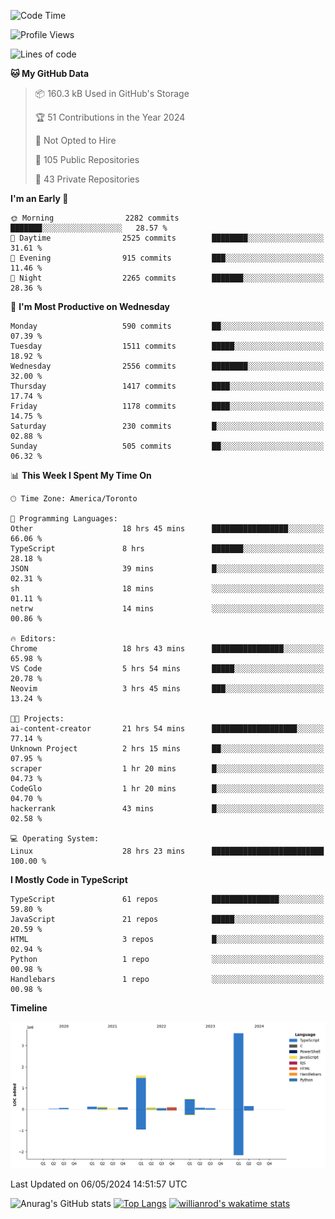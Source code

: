 <!--START_SECTION:waka-->
![Code Time](http://img.shields.io/badge/Code%20Time-1%2C515%20hrs%2040%20mins-blue)

![Profile Views](http://img.shields.io/badge/Profile%20Views-0-blue)

![Lines of code](https://img.shields.io/badge/From%20Hello%20World%20I%27ve%20Written-6.5%20million%20lines%20of%20code-blue)

**🐱 My GitHub Data** 

> 📦 160.3 kB Used in GitHub's Storage 
 > 
> 🏆 51 Contributions in the Year 2024
 > 
> 🚫 Not Opted to Hire
 > 
> 📜 105 Public Repositories 
 > 
> 🔑 43 Private Repositories 
 > 
**I'm an Early 🐤** 

```text
🌞 Morning                2282 commits        ███████░░░░░░░░░░░░░░░░░░   28.57 % 
🌆 Daytime                2525 commits        ████████░░░░░░░░░░░░░░░░░   31.61 % 
🌃 Evening                915 commits         ███░░░░░░░░░░░░░░░░░░░░░░   11.46 % 
🌙 Night                  2265 commits        ███████░░░░░░░░░░░░░░░░░░   28.36 % 
```
📅 **I'm Most Productive on Wednesday** 

```text
Monday                   590 commits         ██░░░░░░░░░░░░░░░░░░░░░░░   07.39 % 
Tuesday                  1511 commits        █████░░░░░░░░░░░░░░░░░░░░   18.92 % 
Wednesday                2556 commits        ████████░░░░░░░░░░░░░░░░░   32.00 % 
Thursday                 1417 commits        ████░░░░░░░░░░░░░░░░░░░░░   17.74 % 
Friday                   1178 commits        ████░░░░░░░░░░░░░░░░░░░░░   14.75 % 
Saturday                 230 commits         █░░░░░░░░░░░░░░░░░░░░░░░░   02.88 % 
Sunday                   505 commits         ██░░░░░░░░░░░░░░░░░░░░░░░   06.32 % 
```


📊 **This Week I Spent My Time On** 

```text
🕑︎ Time Zone: America/Toronto

💬 Programming Languages: 
Other                    18 hrs 45 mins      █████████████████░░░░░░░░   66.06 % 
TypeScript               8 hrs               ███████░░░░░░░░░░░░░░░░░░   28.18 % 
JSON                     39 mins             █░░░░░░░░░░░░░░░░░░░░░░░░   02.31 % 
sh                       18 mins             ░░░░░░░░░░░░░░░░░░░░░░░░░   01.11 % 
netrw                    14 mins             ░░░░░░░░░░░░░░░░░░░░░░░░░   00.86 % 

🔥 Editors: 
Chrome                   18 hrs 43 mins      ████████████████░░░░░░░░░   65.98 % 
VS Code                  5 hrs 54 mins       █████░░░░░░░░░░░░░░░░░░░░   20.78 % 
Neovim                   3 hrs 45 mins       ███░░░░░░░░░░░░░░░░░░░░░░   13.24 % 

🐱‍💻 Projects: 
ai-content-creator       21 hrs 54 mins      ███████████████████░░░░░░   77.14 % 
Unknown Project          2 hrs 15 mins       ██░░░░░░░░░░░░░░░░░░░░░░░   07.95 % 
scraper                  1 hr 20 mins        █░░░░░░░░░░░░░░░░░░░░░░░░   04.73 % 
CodeGlo                  1 hr 20 mins        █░░░░░░░░░░░░░░░░░░░░░░░░   04.70 % 
hackerrank               43 mins             █░░░░░░░░░░░░░░░░░░░░░░░░   02.58 % 

💻 Operating System: 
Linux                    28 hrs 23 mins      █████████████████████████   100.00 % 
```

**I Mostly Code in TypeScript** 

```text
TypeScript               61 repos            ███████████████░░░░░░░░░░   59.80 % 
JavaScript               21 repos            █████░░░░░░░░░░░░░░░░░░░░   20.59 % 
HTML                     3 repos             █░░░░░░░░░░░░░░░░░░░░░░░░   02.94 % 
Python                   1 repo              ░░░░░░░░░░░░░░░░░░░░░░░░░   00.98 % 
Handlebars               1 repo              ░░░░░░░░░░░░░░░░░░░░░░░░░   00.98 % 
```



**Timeline**

![Lines of Code chart](https://raw.githubusercontent.com/wise-introvert/wise-introvert/master/assets/bar_graph.png)


 Last Updated on 06/05/2024 14:51:57 UTC
<!--END_SECTION:waka-->

![Anurag's GitHub stats](https://github-readme-stats.vercel.app/api?username=wise-introvert&count_private=true&show_icons=true)
[![Top Langs](https://github-readme-stats.vercel.app/api/top-langs/?username=wise-introvert&langs_count=10)](https://github.com/anuraghazra/github-readme-stats)
[![willianrod's wakatime stats](https://github-readme-stats.vercel.app/api/wakatime?username=wiseintrovert)](https://github.com/anuraghazra/github-readme-stats)
